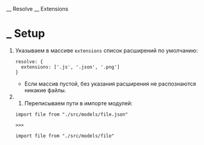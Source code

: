 \_\_ Resolve \_\_ Extensions

# \_ Setup

1. Указываем в массиве `extensions` список расширений по умолчанию:

   ```
   resolve: {
     extensions: ['.js', '.json', '.png']
   }
   ```

   - Если массив пустой, без указания расширения не распознаются никакие файлы.

1. 1. Переписываем пути в импорте модулей:

   ```
   import file from "./src/models/file.json"

   >>>

   import file from "./src/models/file"
   ```
